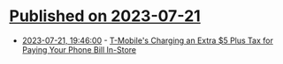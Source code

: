 # [Published on 2023-07-21](index.md)

* [2023-07-21, 19:46:00](https://news.slashdot.org/story/23/07/21/1946245/t-mobiles-charging-an-extra-5-plus-tax-for-paying-your-phone-bill-in-store?utm_source=rss1.0mainlinkanon&utm_medium=feed) - [T-Mobile's Charging an Extra $5 Plus Tax for Paying Your Phone Bill In-Store](https://news.slashdot.org/story/23/07/21/1946245/t-mobiles-charging-an-extra-5-plus-tax-for-paying-your-phone-bill-in-store?utm_source=rss1.0mainlinkanon&utm_medium=feed)

